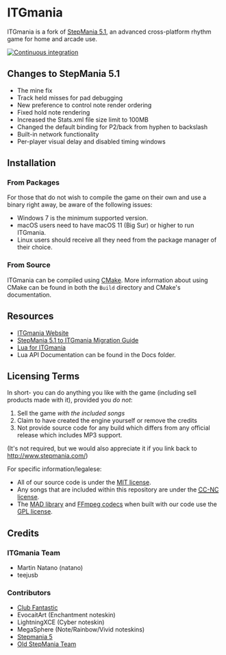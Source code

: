 ITGmania
========

ITGmania is a fork of [StepMania 5.1](https://github.com/stepmania/stepmania/tree/5_1-new), an advanced cross-platform rhythm game for home and arcade use.

[![Continuous integration](https://github.com/itgmania/itgmania/workflows/Continuous%20integration/badge.svg?branch=beta)](https://github.com/itgmania/itgmania/actions?query=workflow%3A%22Continuous+integration%22+branch%3Abeta)

## Changes to StepMania 5.1

- The mine fix
- Track held misses for pad debugging
- New preference to control note render ordering
- Fixed hold note rendering
- Increased the Stats.xml file size limit to 100MB
- Changed the default binding for P2/back from hyphen to backslash
- Built-in network functionality
- Per-player visual delay and disabled timing windows

## Installation
### From Packages

For those that do not wish to compile the game on their own and use a binary right away, be aware of the following issues:

* Windows 7 is the minimum supported version.
* macOS users need to have macOS 11 (Big Sur) or higher to run ITGmania.
* Linux users should receive all they need from the package manager of their choice.

### From Source

ITGmania can be compiled using [CMake](http://www.cmake.org/). More information about using CMake can be found in both the `Build` directory and CMake's documentation.

## Resources

* [ITGmania Website](https://www.itgmania.com/)
* [StepMania 5.1 to ITGmania Migration Guide](Docs/Userdocs/sm5_migration.md)
* [Lua for ITGmania](https://itgmania.github.io/lua-for-itgmania/)
* Lua API Documentation can be found in the Docs folder.

## Licensing Terms

In short- you can do anything you like with the game (including sell products made with it), provided you *do not*:

1. Sell the game *with the included songs*
2. Claim to have created the engine yourself or remove the credits
3. Not provide source code for any build which differs from any official release which includes MP3 support.

(It's not required, but we would also appreciate it if you link back to http://www.stepmania.com/)

For specific information/legalese:

* All of our source code is under the [MIT license](http://opensource.org/licenses/MIT).
* Any songs that are included within this repository are under the [<abbr title="Creative Commons Non-Commercial">CC-NC</abbr> license](https://creativecommons.org/).
* The [MAD library](http://www.underbit.com/products/mad/) and [FFmpeg codecs](https://www.ffmpeg.org/) when built with our code use the [GPL license](http://www.gnu.org).

## Credits

### ITGmania Team
- Martin Natano (natano)
- teejusb

### Contributors
- [Club Fantastic](https://wiki.clubfantastic.dance/en/Credits)
- EvocaitArt (Enchantment noteskin)
- LightningXCE (Cyber noteskin)
- MegaSphere (Note/Rainbow/Vivid noteskins)
- [Stepmania 5](Docs/credits_SM5.txt)
- [Old StepMania Team](Docs/credits_old_Stepmania_Team.txt)
